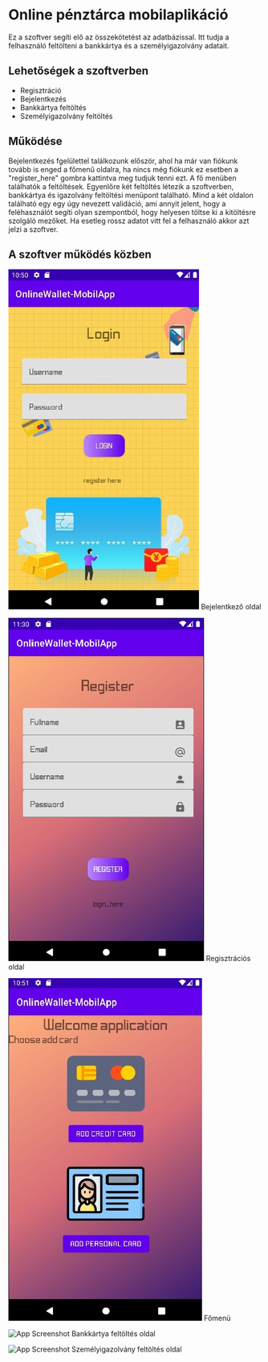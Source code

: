 
# Online pénztárca mobilaplikáció

Ez a szoftver segíti elő az összekötetést az adatbázissal. Itt tudja a felhasználó feltölteni a bankkártya és a személyigazolvány adatait.




## Lehetőségek a szoftverben

- Regisztráció
- Bejelentkezés 
- Bankkártya feltöltés 
- Személyigazolvány feltöltés


## Működése

Bejelentkezés fgelülettel találkozunk először, ahol ha már van fiókunk tovább is enged a főmenű oldalra, ha nincs még fiókunk ez esetben a "register_here" gombra kattintva meg tudjuk tenni ezt. A fő menüben találhatók a feltöltések. Egyenlőre két feltöltés létezik a szoftverben, bankkártya és igazolvány feltöltési menüpont található. Mind a két oldalon található egy egy úgy nevezett validáció, ami annyit jelent, hogy a feléhasználót segíti olyan szempontból, hogy helyesen töltse ki a kitöltésre szolgáló mezőket. Ha esetleg rossz adatot vitt fel a felhasználó akkor azt jelzi a szoftver.


    
## A szoftver működés közben

![App Screenshot](https://github.com/totmat/OnlineWallet-Mobil/blob/master/Screenshot/login.jpg)
Bejelentkező oldal

![App Screenshot](https://github.com/totmat/OnlineWallet-Mobil/blob/master/Screenshot/register.jpg)
Regisztrációs oldal

![App Screenshot](https://github.com/totmat/OnlineWallet-Mobil/blob/master/Screenshot/main.jpg)
Főmenü

![App Screenshot](https://https://github.com/totmat/OnlineWallet-Mobil/blob/master/Screenshot/creditcardmain.jpg)
Bankkártya feltöltés oldal

![App Screenshot](https://https://github.com/totmat/OnlineWallet-Mobil/blob/master/Screenshot/personalcardmain.jpg)
Személyigazolvány feltöltés oldal

